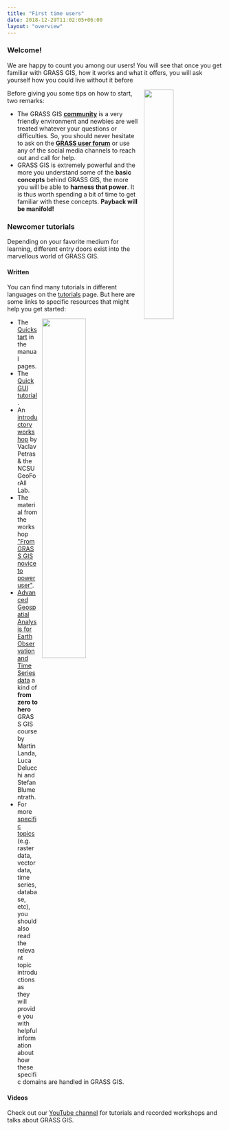 ```yaml
---
title: "First time users"
date: 2018-12-29T11:02:05+06:00
layout: "overview"
---
```


### Welcome!

We are happy to count you among our users! You will see that once
you get familiar with GRASS GIS, how it works and what it offers,
you will ask yourself how you could live without it before 
<i class="fa fa-smile-o"></i>

<img src="/images/gallery/community/2018_grass_osgeo_codesprint_bonn_a_.jpg" width="37%" style="float:right;padding-left:10px">

Before giving you some tips on how to start, two remarks:

* The GRASS GIS [**community**](/about/community) is a very friendly 
environment and newbies are well treated whatever your questions
or difficulties. So, you should never hesitate to ask on the
[**GRASS user forum**](https://discourse.osgeo.org/c/grass/user/70)
or use any of the social media channels to reach out and call for help.
* GRASS GIS is extremely powerful and the more you understand some 
of the **basic concepts** behind GRASS GIS, the more you will be 
able to **harness that power**. It is thus worth spending a bit of
time to get familiar with these concepts. **Payback will be manifold!**


### Newcomer tutorials

Depending on your favorite medium for learning, different entry doors
exist into the marvellous world of GRASS GIS.


#### Written

You can find many tutorials in different languages on the 
[tutorials](https://grass-tutorials.osgeo.org/) page. But here are some links to specific
resources that might help you get started:

<img src="/images/gallery/gui/grass75_ndvi_rgb_rio_cuarto.png" width="45%" alt="" style="float:right;padding-left:10px">

* The [Quickstart](/grass-stable/manuals/helptext.html) 
in the manual pages.
* The [Quick GUI tutorial](https://grasswiki.osgeo.org/wiki/Quick_wxGUI_tutorial).
* An [introductory workshop](http://ncsu-geoforall-lab.github.io/grass-intro-workshop/) 
by Vaclav Petras & the NCSU GeoForAll Lab.
* The material from the workshop ["From GRASS GIS novice to power user"](https://grasswiki.osgeo.org/wiki/From_GRASS_GIS_novice_to_power_user_(workshop_at_FOSS4G_Boston_2017)).
* [Advanced Geospatial Analysis for Earth Observation and Time Series data](https://training.gismentors.eu/grass-gis-irsae-winter-course-2018/) 
a kind of **from zero to hero** GRASS GIS course by Martin Landa, Luca Delucchi
and Stefan Blumentrath.
* For more [specific topics](/grass-stable/manuals/graphical_index.html) 
(e.g. raster data, vector data, time series, database, etc), you should also read the 
relevant topic introductions as they will provide you with helpful information 
about how these specific domains are handled in GRASS GIS.


#### Videos

Check out our [YouTube channel](https://www.youtube.com/@grass-gis)
for tutorials and recorded workshops and talks about GRASS GIS.
